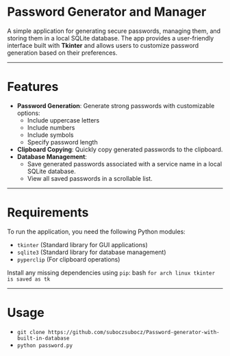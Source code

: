 # Password Generator and Manager

A simple application for generating secure passwords, managing them, and storing them in a local SQLite database. The app provides a user-friendly interface built with **Tkinter** and allows users to customize password generation based on their preferences.

---

# Features

- **Password Generation**: Generate strong passwords with customizable options:
  - Include uppercase letters
  - Include numbers
  - Include symbols
  - Specify password length
- **Clipboard Copying**: Quickly copy generated passwords to the clipboard.
- **Database Management**:
  - Save generated passwords associated with a service name in a local SQLite database.
  - View all saved passwords in a scrollable list.

---

# Requirements

To run the application, you need the following Python modules:

- `tkinter` (Standard library for GUI applications)
- `sqlite3` (Standard library for database management)
- `pyperclip` (For clipboard operations)

Install any missing dependencies using `pip`:
bash 
`for arch linux tkinter is saved as tk`

---

# Usage
- `git clone https://github.com/suboczsubocz/Password-generator-with-built-in-database`
- `python password.py`
